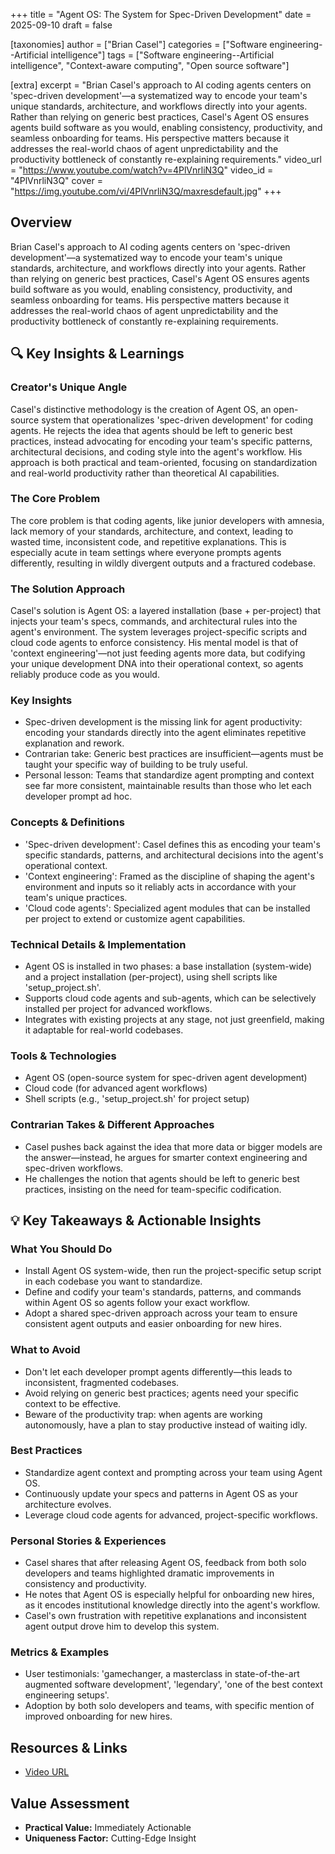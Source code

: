 +++
title = "Agent OS: The System for Spec-Driven Development"
date = 2025-09-10
draft = false

[taxonomies]
author = ["Brian Casel"]
categories = ["Software engineering--Artificial intelligence"]
tags = ["Software engineering--Artificial intelligence", "Context-aware computing", "Open source software"]

[extra]
excerpt = "Brian Casel's approach to AI coding agents centers on 'spec-driven development'—a systematized way to encode your team's unique standards, architecture, and workflows directly into your agents. Rather than relying on generic best practices, Casel's Agent OS ensures agents build software as you would, enabling consistency, productivity, and seamless onboarding for teams. His perspective matters because it addresses the real-world chaos of agent unpredictability and the productivity bottleneck of constantly re-explaining requirements."
video_url = "https://www.youtube.com/watch?v=4PlVnrliN3Q"
video_id = "4PlVnrliN3Q"
cover = "https://img.youtube.com/vi/4PlVnrliN3Q/maxresdefault.jpg"
+++

## Overview

Brian Casel's approach to AI coding agents centers on 'spec-driven development'—a systematized way to encode your team's unique standards, architecture, and workflows directly into your agents. Rather than relying on generic best practices, Casel's Agent OS ensures agents build software as you would, enabling consistency, productivity, and seamless onboarding for teams. His perspective matters because it addresses the real-world chaos of agent unpredictability and the productivity bottleneck of constantly re-explaining requirements.

## 🔍 Key Insights & Learnings

### Creator's Unique Angle
Casel's distinctive methodology is the creation of Agent OS, an open-source system that operationalizes 'spec-driven development' for coding agents. He rejects the idea that agents should be left to generic best practices, instead advocating for encoding your team's specific patterns, architectural decisions, and coding style into the agent's workflow. His approach is both practical and team-oriented, focusing on standardization and real-world productivity rather than theoretical AI capabilities.

### The Core Problem
The core problem is that coding agents, like junior developers with amnesia, lack memory of your standards, architecture, and context, leading to wasted time, inconsistent code, and repetitive explanations. This is especially acute in team settings where everyone prompts agents differently, resulting in wildly divergent outputs and a fractured codebase.

### The Solution Approach
Casel's solution is Agent OS: a layered installation (base + per-project) that injects your team's specs, commands, and architectural rules into the agent's environment. The system leverages project-specific scripts and cloud code agents to enforce consistency. His mental model is that of 'context engineering'—not just feeding agents more data, but codifying your unique development DNA into their operational context, so agents reliably produce code as you would.

### Key Insights
- Spec-driven development is the missing link for agent productivity: encoding your standards directly into the agent eliminates repetitive explanation and rework.
- Contrarian take: Generic best practices are insufficient—agents must be taught your specific way of building to be truly useful.
- Personal lesson: Teams that standardize agent prompting and context see far more consistent, maintainable results than those who let each developer prompt ad hoc.

### Concepts & Definitions
- 'Spec-driven development': Casel defines this as encoding your team's specific standards, patterns, and architectural decisions into the agent's operational context.
- 'Context engineering': Framed as the discipline of shaping the agent's environment and inputs so it reliably acts in accordance with your team's unique practices.
- 'Cloud code agents': Specialized agent modules that can be installed per project to extend or customize agent capabilities.

### Technical Details & Implementation
- Agent OS is installed in two phases: a base installation (system-wide) and a project installation (per-project), using shell scripts like 'setup_project.sh'.
- Supports cloud code agents and sub-agents, which can be selectively installed per project for advanced workflows.
- Integrates with existing projects at any stage, not just greenfield, making it adaptable for real-world codebases.

### Tools & Technologies
- Agent OS (open-source system for spec-driven agent development)
- Cloud code (for advanced agent workflows)
- Shell scripts (e.g., 'setup_project.sh' for project setup)

### Contrarian Takes & Different Approaches
- Casel pushes back against the idea that more data or bigger models are the answer—instead, he argues for smarter context engineering and spec-driven workflows.
- He challenges the notion that agents should be left to generic best practices, insisting on the need for team-specific codification.

## 💡 Key Takeaways & Actionable Insights

### What You Should Do
- Install Agent OS system-wide, then run the project-specific setup script in each codebase you want to standardize.
- Define and codify your team's standards, patterns, and commands within Agent OS so agents follow your exact workflow.
- Adopt a shared spec-driven approach across your team to ensure consistent agent outputs and easier onboarding for new hires.

### What to Avoid
- Don't let each developer prompt agents differently—this leads to inconsistent, fragmented codebases.
- Avoid relying on generic best practices; agents need your specific context to be effective.
- Beware of the productivity trap: when agents are working autonomously, have a plan to stay productive instead of waiting idly.

### Best Practices
- Standardize agent context and prompting across your team using Agent OS.
- Continuously update your specs and patterns in Agent OS as your architecture evolves.
- Leverage cloud code agents for advanced, project-specific workflows.

### Personal Stories & Experiences
- Casel shares that after releasing Agent OS, feedback from both solo developers and teams highlighted dramatic improvements in consistency and productivity.
- He notes that Agent OS is especially helpful for onboarding new hires, as it encodes institutional knowledge directly into the agent's workflow.
- Casel's own frustration with repetitive explanations and inconsistent agent output drove him to develop this system.

### Metrics & Examples
- User testimonials: 'gamechanger, a masterclass in state-of-the-art augmented software development', 'legendary', 'one of the best context engineering setups'.
- Adoption by both solo developers and teams, with specific mention of improved onboarding for new hires.

## Resources & Links

- [Video URL](https://www.youtube.com/watch?v=4PlVnrliN3Q)

## Value Assessment
- **Practical Value:** Immediately Actionable
- **Uniqueness Factor:** Cutting-Edge Insight

